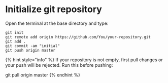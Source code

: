 # Initialize git repository

Open the terminal at the base directory and type:

```text
git init
git remote add origin https://github.com/You/your-repository.git
git add .
git commit -am "initial"
git push origin master
```

{% hint style="info" %}
If your repository is not empty, first pull changes or your push will be rejected. Run this before pushing:

git pull origin master
{% endhint %}









